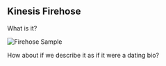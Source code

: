 ## Kinesis Firehose

What is it?

![Firehose Sample](./images/firehose-diagram.png)

<aside class="notes">
How about if we describe it as if it were a dating bio?
</aside>
